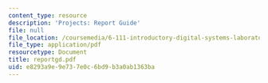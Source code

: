 ```yaml
---
content_type: resource
description: 'Projects: Report Guide'
file: null
file_location: /coursemedia/6-111-introductory-digital-systems-laboratory-fall-2002/e8293a9e9e737e0c6bd9b3a0ab1363ba_reportgd.pdf
file_type: application/pdf
resourcetype: Document
title: reportgd.pdf
uid: e8293a9e-9e73-7e0c-6bd9-b3a0ab1363ba
---
```

